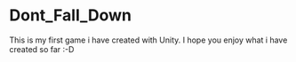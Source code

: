 # Dont_Fall_Down
This is my first game i have created with Unity. I hope you enjoy what i have created so far   :-D
